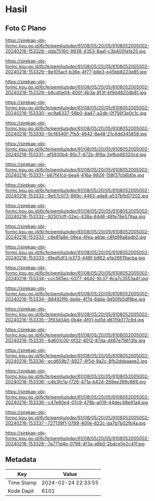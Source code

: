 # Hasil

## Foto C Plano

https://sirekap-obj-formc.kpu.go.id/6cfe/pemilu/pdpr/61/08/05/20/05/6108052005002-20240216-153328--dda75160-9938-4353-8aaf-c3b400fa1e25.jpg

https://sirekap-obj-formc.kpu.go.id/6cfe/pemilu/pdpr/61/08/05/20/05/6108052005002-20240216-153329--8e105acf-b36e-4f77-b8e3-e45bb8223e85.jpg

https://sirekap-obj-formc.kpu.go.id/6cfe/pemilu/pdpr/61/08/05/20/05/6108052005002-20240216-153329--b6cd0e04-400f-4b3a-8f3f-bf9d4820db81.jpg

https://sirekap-obj-formc.kpu.go.id/6cfe/pemilu/pdpr/61/08/05/20/05/6108052005002-20240216-153330--ec9a6337-56b0-4a47-a2db-0f756f3e0c1c.jpg

https://sirekap-obj-formc.kpu.go.id/6cfe/pemilu/pdpr/61/08/05/20/05/6108052005002-20240216-153330--9cf8340f-7fb5-4642-8a48-21c4dd345858.jpg

https://sirekap-obj-formc.kpu.go.id/6cfe/pemilu/pdpr/61/08/05/20/05/6108052005002-20240216-153331--af5930b4-90c7-472b-8f8a-2efbd48320cd.jpg

https://sirekap-obj-formc.kpu.go.id/6cfe/pemilu/pdpr/61/08/05/20/05/6108052005002-20240216-153331--b67f41cd-bea4-416a-9924-158f37cb6d0e.jpg

https://sirekap-obj-formc.kpu.go.id/6cfe/pemilu/pdpr/61/08/05/20/05/6108052005002-20240216-153332--9e57c072-869c-4463-ada8-a537bfb07202.jpg

https://sirekap-obj-formc.kpu.go.id/6cfe/pemilu/pdpr/61/08/05/20/05/6108052005002-20240216-153332--92501cff-02ec-438a-84d6-48fe78e579aa.jpg

https://sirekap-obj-formc.kpu.go.id/6cfe/pemilu/pdpr/61/08/05/20/05/6108052005002-20240216-153333--c6e81a8e-08ea-4fea-a8de-c8fd98a8adb0.jpg

https://sirekap-obj-formc.kpu.go.id/6cfe/pemilu/pdpr/61/08/05/20/05/6108052005002-20240216-153333--6fed5df3-b373-448f-b962-e1e26619acba.jpg

https://sirekap-obj-formc.kpu.go.id/6cfe/pemilu/pdpr/61/08/05/20/05/6108052005002-20240216-153334--ccc565ec-0377-4642-9c37-6ca7c3553a41.jpg

https://sirekap-obj-formc.kpu.go.id/6cfe/pemilu/pdpr/61/08/05/20/05/6108052005002-20240216-153334--88492ff6-da4e-4f7d-8dda-9d50fb5df8be.jpg

https://sirekap-obj-formc.kpu.go.id/6cfe/pemilu/pdpr/61/08/05/20/05/6108052005002-20240216-153335--3f93d34d-0b4e-4f01-bd1d-d6115b177c9d.jpg

https://sirekap-obj-formc.kpu.go.id/6cfe/pemilu/pdpr/61/08/05/20/05/6108052005002-20240216-153335--6d601c00-0f32-4012-87da-d467e79613fe.jpg

https://sirekap-obj-formc.kpu.go.id/6cfe/pemilu/pdpr/61/08/05/20/05/6108052005002-20240216-153336--ecd659b7-8927-4f5d-9a2c-8fb2ddeaaee2.jpg

https://sirekap-obj-formc.kpu.go.id/6cfe/pemilu/pdpr/61/08/05/20/05/6108052005002-20240216-153336--c4b3fc1a-f726-471a-b424-269ee399c669.jpg

https://sirekap-obj-formc.kpu.go.id/6cfe/pemilu/pdpr/61/08/05/20/05/6108052005002-20240216-153336--c47e90e4-07c9-478b-a019-44dec48e91a4.jpg

https://sirekap-obj-formc.kpu.go.id/6cfe/pemilu/pdpr/61/08/05/20/05/6108052005002-20240216-153337--727139f1-0789-400e-822c-da7b7b02fb4a.jpg

https://sirekap-obj-formc.kpu.go.id/6cfe/pemilu/pdpr/61/08/05/20/05/6108052005002-20240216-153328--7a771d4e-0798-4f3a-a6b0-2bdce5e2c41f.jpg


## Metadata

| Key        | Value               |
| ---------- | ------------------- |
| Time Stamp | 2024-02-24 22:33:55 |
| Kode Dapil | 6101                |



